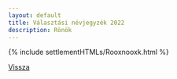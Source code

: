 ```yaml
---
layout: default
title: Választási névjegyzék 2022
description: Rönök
---
```


{% include settlementHTMLs/Rooxnooxk.html %}

[Vissza](./)